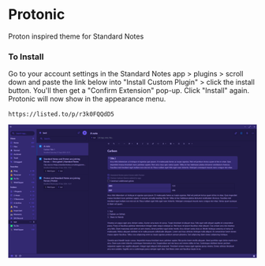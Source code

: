 # Protonic
Proton inspired theme for Standard Notes

### To Install
Go to your account settings in the Standard Notes app > plugins > scroll down and paste the link below into "Install Custom Plugin" > click the install button. You'll then get a "Confirm Extension" pop-up. Click "Install" again. Protonic will now show in the appearance menu.
```
https://listed.to/p/r3k0FQQdD5
```

![preview](https://github.com/PASSK3YS/protonic/blob/main/dde4646d-eb8a-4a1a-ae4f-229c4b05963d.jpeg?raw=true)
